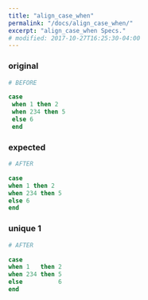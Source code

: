 ```yaml
---
title: "align_case_when"
permalink: "/docs/align_case_when/"
excerpt: "align_case_when Specs."
# modified: 2017-10-27T16:25:30-04:00
---
```

### original
```ruby
# BEFORE

case
 when 1 then 2
 when 234 then 5 
 else 6 
 end

```
### expected
```ruby
# AFTER

case
when 1 then 2
when 234 then 5
else 6
end

```
### unique 1
```ruby
# AFTER

case
when 1   then 2
when 234 then 5
else          6
end
```
